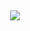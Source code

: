 <!-- Stats Card -->
<h2 align="center">
  <a>
    <img src="https://github-readme-stats.vercel.app/api?username=segu23&count_private=true"/>
  </a>
